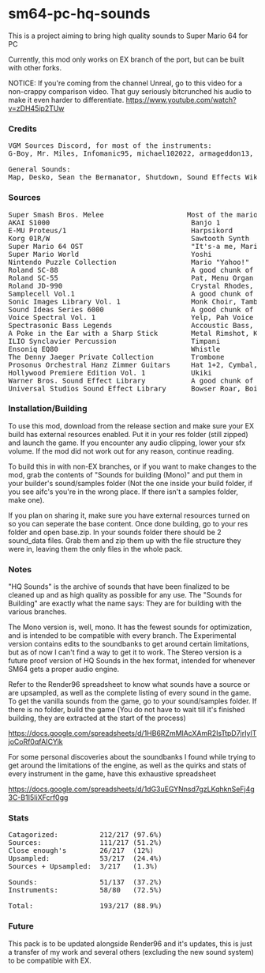 # sm64-pc-hq-sounds
This is a project aiming to bring high quality sounds to Super Mario 64 for PC

Currently, this mod only works on EX branch of the port, but can be built with other forks.

NOTICE: If you're coming from the channel Unreal, go to this video for a non-crappy comparison video. That guy seriously bitcrunched his audio to make it even harder to differentiate.
https://www.youtube.com/watch?v=zDH45ip2TUw

### Credits


<pre>VGM Sources Discord, for most of the instruments:
G-Boy, Mr. Miles, Infomanic95, michael102022, armageddon13, onion, Liam, Hinzoto, Aqua

General Sounds:
Map, Desko, Sean the Bermanator, Shutdown, Sound Effects Wiki,</pre>


### Sources

<pre>Super Smash Bros. Melee                    Most of the mario voices
AKAI S1000                                  Banjo 1
E-MU Proteus/1                              Harpsikord
Korg 01R/W                                  Sawtooth Synth
Super Mario 64 OST                          "It's-a me, Mario!"
Super Mario World                           Yoshi
Nintendo Puzzle Collection                  Mario "Yahoo!"
Roland SC-88                                A good chunk of the instruments
Roland SC-55                                Pat, Menu Organ
Roland JD-990                               Crystal Rhodes, Lyric Pipe
Samplecell Vol.1                            A good chunk of the instruments
Sonic Images Library Vol. 1                 Monk Choir, Tambourine, Steel Drum
Sound Ideas Series 6000                     A good chunk of the general sounds
Voice Spectral Vol. 1                       Yelp, Pah Voice
Spectrasonic Bass Legends                   Accoustic Bass, Funk Bass
A Poke in the Ear with a Sharp Stick        Metal Rimshot, Kick Drum 2, Convolution, Lahna
ILIO Synclavier Percussion                  Timpani
Ensoniq EQ80                                Whistle
The Denny Jaeger Private Collection         Trombone
Prosonus Orchestral Hanz Zimmer Guitars     Hat 1+2, Cymbal, 
Hollywood Premiere Edition Vol. 1           Ukiki
Warner Bros. Sound Effect Library           A good chunk of the general sounds
Universal Studios Sound Effect Library      Bowser Roar, Boing 1, Boing 2 (Unused), Box Break</pre>


### Installation/Building

To use this mod, download from the release section and make sure your EX build has external resources enabled. Put it in your res folder (still zipped) and launch the game. If you encounter any audio clipping, lower your sfx volume. If the mod did not work out for any reason, continue reading.

To build this in with non-EX branches, or if you want to make changes to the mod, grab the contents of "Sounds for building (Mono)" and put them in your builder's sound/samples folder (Not the one inside your build folder, if you see aifc's you're in the wrong place. If there isn't a samples folder, make one). 

If you plan on sharing it, make sure you have external resources turned on so you can seperate the base content. Once done building, go to your res folder and open base.zip. In your sounds folder there should be 2 sound_data files. Grab them and zip them up with the file structure they were in, leaving them the only files in the whole pack.


### Notes

"HQ Sounds" is the archive of sounds that have been finalized to be cleaned up and as high quality as possible for any use. The "Sounds for Building" are exactly what the name says: They are for building with the various branches.

The Mono version is, well, mono. It has the fewest sounds for optimization, and is intended to be compatible with every branch. The Experimental version contains edits to the soundbanks to get around certain limitations, but as of now I can't find a way to get it to work. The Stereo version is a future proof version of HQ Sounds in the hex format, intended for whenever SM64 gets a proper audio engine.

Refer to the Render96 spreadsheet to know what sounds have a source or are upsampled, as well as the complete listing of every sound in the game. To get the vanilla sounds from the game, go to your sound/samples folder. If there is no folder, build the game (You do not have to wait till it's finished building, they are extracted at the start of the process)

https://docs.google.com/spreadsheets/d/1HB6RZmMlAcXAmR2IsTtpD7jrIylTjoCoRf0qfAICYik

For some personal discoveries about the soundbanks I found while trying to get around the limitations of the engine, as well as the quirks and stats of every instrument in the game, have this exhaustive spreadsheet

https://docs.google.com/spreadsheets/d/1dG3uEGYNnsd7gzLKqhknSeFj4g3C-B1I5IiXFcrf0gg


### Stats

<pre>Catagorized:          212/217 (97.6%)
Sources:              111/217 (51.2%)
Close enough's        26/217  (12%)
Upsampled:            53/217  (24.4%)
Sources + Upsampled:  3/217   (1.3%)

Sounds:               51/137  (37.2%)
Instruments:          58/80   (72.5%)

Total:                193/217 (88.9%)</pre>


### Future

This pack is to be updated alongside Render96 and it's updates, this is just a transfer of my work and several others (excluding the new sound system) to be compatible with EX.
